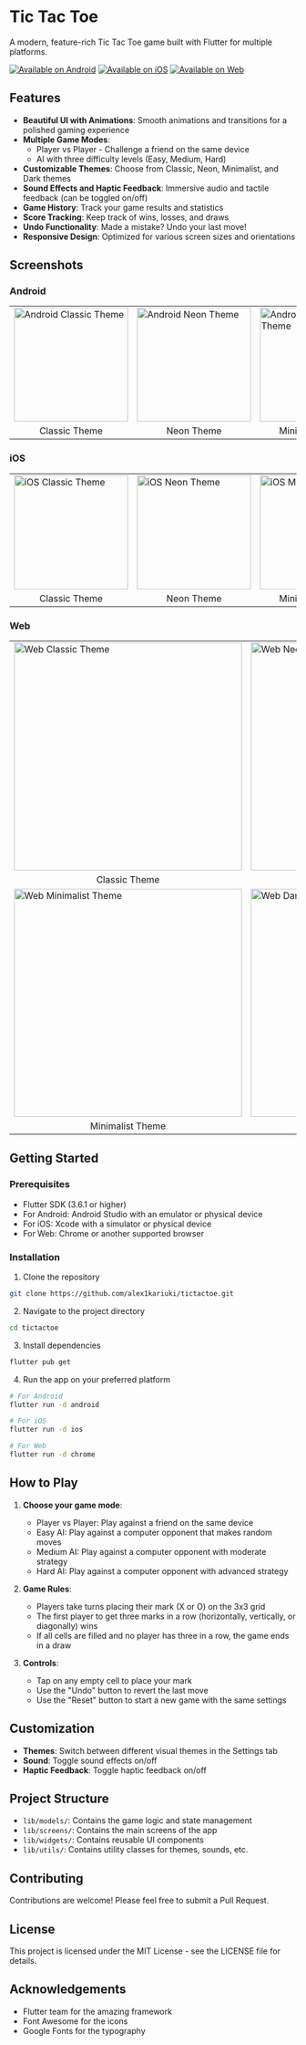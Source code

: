 # Tic Tac Toe

A modern, feature-rich Tic Tac Toe game built with Flutter for multiple platforms.

[![Available on Android](https://img.shields.io/badge/Available%20on-Android-brightgreen.svg)](https://github.com/alex1kariuki/tictactoe)
[![Available on iOS](https://img.shields.io/badge/Available%20on-iOS-blue.svg)](https://github.com/alex1kariuki/tictactoe)
[![Available on Web](https://img.shields.io/badge/Available%20on-Web-orange.svg)](https://github.com/alex1kariuki/tictactoe)

## Features

- **Beautiful UI with Animations**: Smooth animations and transitions for a polished gaming experience
- **Multiple Game Modes**: 
  - Player vs Player - Challenge a friend on the same device
  - AI with three difficulty levels (Easy, Medium, Hard)
- **Customizable Themes**: Choose from Classic, Neon, Minimalist, and Dark themes
- **Sound Effects and Haptic Feedback**: Immersive audio and tactile feedback (can be toggled on/off)
- **Game History**: Track your game results and statistics
- **Score Tracking**: Keep track of wins, losses, and draws
- **Undo Functionality**: Made a mistake? Undo your last move!
- **Responsive Design**: Optimized for various screen sizes and orientations

## Screenshots

### Android

<table>
  <tr>
    <td><img src="screenshots/android_classic.png" alt="Android Classic Theme" width="200"/></td>
    <td><img src="screenshots/android_neon.png" alt="Android Neon Theme" width="200"/></td>
    <td><img src="screenshots/android_minimalist.png" alt="Android Minimalist Theme" width="200"/></td>
    <td><img src="screenshots/android_dark.png" alt="Android Dark Theme" width="200"/></td>
  </tr>
  <tr>
    <td align="center">Classic Theme</td>
    <td align="center">Neon Theme</td>
    <td align="center">Minimalist Theme</td>
    <td align="center">Dark Theme</td>
  </tr>
</table>

### iOS

<table>
  <tr>
    <td><img src="screenshots/ios_classic.png" alt="iOS Classic Theme" width="200"/></td>
    <td><img src="screenshots/ios_neon.png" alt="iOS Neon Theme" width="200"/></td>
    <td><img src="screenshots/ios_minimalist.png" alt="iOS Minimalist Theme" width="200"/></td>
    <td><img src="screenshots/ios_dark.png" alt="iOS Dark Theme" width="200"/></td>
  </tr>
  <tr>
    <td align="center">Classic Theme</td>
    <td align="center">Neon Theme</td>
    <td align="center">Minimalist Theme</td>
    <td align="center">Dark Theme</td>
  </tr>
</table>

### Web

<table>
  <tr>
    <td><img src="screenshots/web_classic.png" alt="Web Classic Theme" width="400"/></td>
    <td><img src="screenshots/web_neon.png" alt="Web Neon Theme" width="400"/></td>
  </tr>
  <tr>
    <td align="center">Classic Theme</td>
    <td align="center">Neon Theme</td>
  </tr>
  <tr>
    <td><img src="screenshots/web_minimalist.png" alt="Web Minimalist Theme" width="400"/></td>
    <td><img src="screenshots/web_dark.png" alt="Web Dark Theme" width="400"/></td>
  </tr>
  <tr>
    <td align="center">Minimalist Theme</td>
    <td align="center">Dark Theme</td>
  </tr>
</table>

## Getting Started

### Prerequisites

- Flutter SDK (3.6.1 or higher)
- For Android: Android Studio with an emulator or physical device
- For iOS: Xcode with a simulator or physical device
- For Web: Chrome or another supported browser

### Installation

1. Clone the repository
```bash
git clone https://github.com/alex1kariuki/tictactoe.git
```

2. Navigate to the project directory
```bash
cd tictactoe
```

3. Install dependencies
```bash
flutter pub get
```

4. Run the app on your preferred platform
```bash
# For Android
flutter run -d android

# For iOS
flutter run -d ios

# For Web
flutter run -d chrome
```

## How to Play

1. **Choose your game mode**:
   - Player vs Player: Play against a friend on the same device
   - Easy AI: Play against a computer opponent that makes random moves
   - Medium AI: Play against a computer opponent with moderate strategy
   - Hard AI: Play against a computer opponent with advanced strategy

2. **Game Rules**:
   - Players take turns placing their mark (X or O) on the 3x3 grid
   - The first player to get three marks in a row (horizontally, vertically, or diagonally) wins
   - If all cells are filled and no player has three in a row, the game ends in a draw

3. **Controls**:
   - Tap on any empty cell to place your mark
   - Use the "Undo" button to revert the last move
   - Use the "Reset" button to start a new game with the same settings

## Customization

- **Themes**: Switch between different visual themes in the Settings tab
- **Sound**: Toggle sound effects on/off
- **Haptic Feedback**: Toggle haptic feedback on/off

## Project Structure

- `lib/models/`: Contains the game logic and state management
- `lib/screens/`: Contains the main screens of the app
- `lib/widgets/`: Contains reusable UI components
- `lib/utils/`: Contains utility classes for themes, sounds, etc.

## Contributing

Contributions are welcome! Please feel free to submit a Pull Request.

## License

This project is licensed under the MIT License - see the LICENSE file for details.

## Acknowledgements

- Flutter team for the amazing framework
- Font Awesome for the icons
- Google Fonts for the typography
